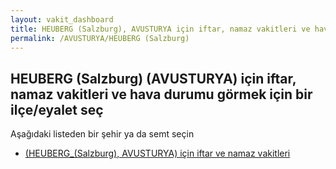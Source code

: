 ```yaml
---
layout: vakit_dashboard
title: HEUBERG (Salzburg), AVUSTURYA için iftar, namaz vakitleri ve hava durumu - ilçe/eyalet seç
permalink: /AVUSTURYA/HEUBERG (Salzburg)
---
```


## HEUBERG (Salzburg) (AVUSTURYA) için iftar, namaz vakitleri ve hava durumu  görmek için bir ilçe/eyalet seç

Aşağıdaki listeden bir şehir ya da semt seçin

* [ (HEUBERG_(Salzburg), AVUSTURYA) için iftar ve namaz vakitleri](/AVUSTURYA/HEUBERG_(Salzburg)/)

<script type="text/javascript">
  var GLOBAL_COUNTRY = 'AVUSTURYA';
  var GLOBAL_CITY = 'HEUBERG (Salzburg)';
  var GLOBAL_STATE = 'HEUBERG (Salzburg)';
</script>
